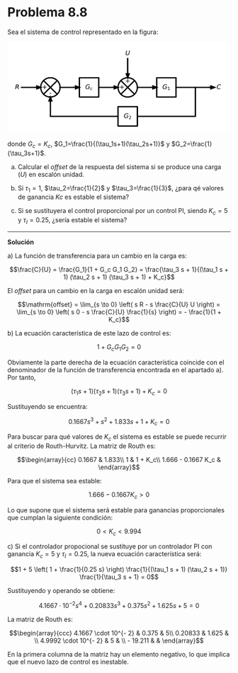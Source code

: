 # Problema 8.8

<style type="text/css">
   ol { list-style-type: lower-alpha; }
</style>
   
Sea el sistema de control representado en la figura:

![Problema 8.8](./img/prob808.svg)

donde $G_c=K_c$, $G_1=\frac{1}{(\tau_1s+1)(\tau_2s+1)}$ y $G_2=\frac{1}{\tau_3s+1}$.

1. Calcular el _offset_ de la respuesta del sistema si se produce una carga ($U$) en escalón unidad.

2. Si $\tau_1=1$, $\tau_2=\frac{1}{2}$ y $\tau_3=\frac{1}{3}$, ¿para qé valores de ganancia $Kc$ es estable el sistema?

3. Si se sustituyera el control proporcional por un control PI, siendo $K_c=5$ y $\tau_I=0.25$, ¿sería estable el sistema?

---

**Solución**

a) La función de transferencia para un cambio en la carga es:

$$\frac{C}{U} = \frac{G_1}{1 + G_c G_1 G_2} = \frac{\tau_3 s + 1}{(\tau_1 s + 1) (\tau_2 s + 1) (\tau_3 s + 1) + K_c}$$

El *offset* para un cambio en la carga en escalón unidad será:

$$\mathrm{offset} = \lim_{s \to 0} \left( s R - s \frac{C}{U} U \right) = \lim_{s \to 0} \left( s 0 - s \frac{C}{U} \frac{1}{s} \right) = - \frac{1}{1 + K_c}$$

b) La ecuación característica de este lazo de control es:

$$1 + G_c G_1 G_2 = 0$$

Obviamente la parte derecha de la ecuación característica coincide con el denominador de la función de transferencia encontrada en el apartado a). Por tanto,

$$(\tau_1 s + 1) (\tau_2 s + 1) (\tau_3 s + 1) + K_c = 0$$

Sustituyendo se encuentra:

$$0.1667 s^3 + s^2 + 1.833 s + 1 + K_c = 0$$

Para buscar para qué valores de $K_c$ el sistema es estable se puede recurrir al
criterio de Routh-Hurvitz. La matriz de Routh es:

$$\begin{array}{cc}
     0.1667 & 1.833\\
     1 & 1 + K_c\\
     1.666 - 0.1667 K_c & 
\end{array}$$
   
Para que el sistema sea estable:

$$1.666 - 0.1667 K_c > 0$$

Lo que supone que el sistema será estable
para ganancias proporcionales que cumplan la siguiente condición:

$$0 < K_c < 9.994$$

c) Si el controlador propocional se sustituye por un controlador PI con ganancia $K_c = 5$ y $\tau_I = 0.25$, la nueva ecuación característica será:

$$1 + 5 \left( 1 + \frac{1}{0.25 s} \right)  \frac{1}{(\tau_1 s + 1)  (\tau_2
   s + 1)}  \frac{1}{\tau_3 s + 1} = 0$$
   
Sustituyendo y operando se obtiene:

$$4.1667 \cdot 10^{- 2} s^4 + 0.20833 s^3 + 0.375 s^2 + 1.625 s + 5 = 0$$

La matriz de Routh es:

$$\begin{array}{ccc}
     4.1667 \cdot 10^{- 2} & 0.375 & 5\\
     0.20833 & 1.625 & \\
     4.9992 \cdot 10^{- 2} & 5 & \\
     - 19.211 &  & 
\end{array}$$

En la primera columna de la matriz hay un elemento negativo, lo que implica que el nuevo lazo de control es inestable.
